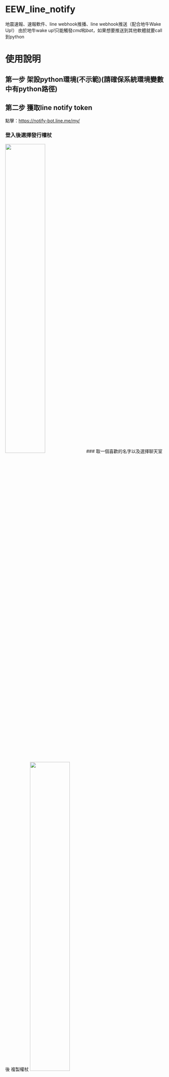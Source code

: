 # EEW_line_notify
地震速報、速報軟件、line webhook推播、line webhook推送（配合地牛Wake Up!）
由於地牛wake up!只能觸發*cmd*和*bat*，如果想要推送到其他軟體就要call到python

# 使用說明
## 第一步 架設python環境(不示範)(請確保系統環境變數中有python路徑)

## 第二步 獲取line notify token
點擊：https://notify-bot.line.me/my/
### 登入後選擇發行權杖
<img src="https://user-images.githubusercontent.com/24865458/208755580-4528b3be-7822-4c0c-a9ca-95b10f9ffeb9.png" width="50%">
### 取一個喜歡的名字以及選擇聊天室後 複製權杖
<img src="https://user-images.githubusercontent.com/24865458/208755758-9a057691-c583-4012-bf63-9d48c711451f.png" width="50%">

## 第三步 下載zip解壓縮在想要的路徑

## 第四步 在地牛wake up!中選擇剛剛下載的earthquick.bat路徑
<img src="https://user-images.githubusercontent.com/24865458/208751019-a2ca4838-1839-4e55-9cf6-a49853e98d78.png" width="50%">

## 第五步 調整earthquick.bat中設定notify.py檔案的位置
<img src="https://user-images.githubusercontent.com/24865458/208752205-64f9032a-04c8-4af9-bfb2-abef3875c4b1.png" width="50%">

## 第六步 填入line notify 的 token

```XXXXXXXXXXXXXXXXXXXXXXXXXXXXXXXXXXXXXXXXXXX```

<img src="https://user-images.githubusercontent.com/24865458/208754014-784e5bfe-151e-46d2-ba62-eaa5f1ff1ba0.png" width="50%">



